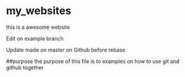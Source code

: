 # my_websites

this is a awesome website

Edit on example branch

Update made on master on Github before rebase

##purpose
the purpose of this file is to examples on how to use git and github together
